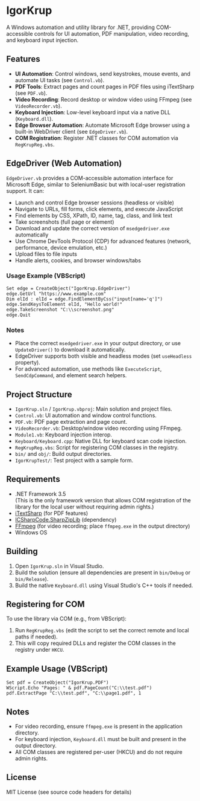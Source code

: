 # IgorKrup

A Windows automation and utility library for .NET, providing COM-accessible controls for UI automation, PDF manipulation, video recording, and keyboard input injection. 


## Features

- **UI Automation**: Control windows, send keystrokes, mouse events, and automate UI tasks (see `Control.vb`).
- **PDF Tools**: Extract pages and count pages in PDF files using iTextSharp (see `PDF.vb`).
- **Video Recording**: Record desktop or window video using FFmpeg (see `VideoRecorder.vb`).
- **Keyboard Injection**: Low-level keyboard input via a native DLL (`Keyboard.dll`).
- **Edge Browser Automation**: Automate Microsoft Edge browser using a built-in WebDriver client (see `EdgeDriver.vb`).
- **COM Registration**: Register .NET classes for COM automation via `RegKrupReg.vbs`.

## EdgeDriver (Web Automation)

`EdgeDriver.vb` provides a COM-accessible automation interface for Microsoft Edge, similar to SeleniumBasic but with local-user registration support. It can:

- Launch and control Edge browser sessions (headless or visible)
- Navigate to URLs, fill forms, click elements, and execute JavaScript
- Find elements by CSS, XPath, ID, name, tag, class, and link text
- Take screenshots (full page or element)
- Download and update the correct version of `msedgedriver.exe` automatically
- Use Chrome DevTools Protocol (CDP) for advanced features (network, performance, device emulation, etc.)
- Upload files to file inputs
- Handle alerts, cookies, and browser windows/tabs

### Usage Example (VBScript)

```vbscript
Set edge = CreateObject("IgorKrup.EdgeDriver")
edge.GetUrl "https://www.example.com"
Dim elId : elId = edge.FindElementByCss("input[name='q']")
edge.SendKeysToElement elId, "Hello world!"
edge.TakeScreenshot "C:\\screenshot.png"
edge.Quit
```

### Notes
- Place the correct `msedgedriver.exe` in your output directory, or use `UpdateDriver()` to download it automatically.
- EdgeDriver supports both visible and headless modes (set `useHeadless` property).
- For advanced automation, use methods like `ExecuteScript`, `SendCdpCommand`, and element search helpers.

## Project Structure

- `IgorKrup.sln` / `IgorKrup.vbproj`: Main solution and project files.
- `Control.vb`: UI automation and window control functions.
- `PDF.vb`: PDF page extraction and page count.
- `VideoRecorder.vb`: Desktop/window video recording using FFmpeg.
- `Module1.vb`: Keyboard injection interop.
- `Keyboard/Keyboard.cpp`: Native DLL for keyboard scan code injection.
- `RegKrupReg.vbs`: Script for registering COM classes in the registry.
- `bin/` and `obj/`: Build output directories.
- `IgorKrupTest/`: Test project with a sample form.

## Requirements

- .NET Framework 3.5  
	(This is the only framework version that allows COM registration of the library for the local user without requiring admin rights.)
- [iTextSharp](https://github.com/itext/itextsharp) (for PDF features)
- [ICSharpCode.SharpZipLib](https://github.com/icsharpcode/SharpZipLib) (dependency)
- [FFmpeg](https://ffmpeg.org/) (for video recording; place `ffmpeg.exe` in the output directory)
- Windows OS

## Building

1. Open `IgorKrup.sln` in Visual Studio.
2. Build the solution (ensure all dependencies are present in `bin/Debug` or `bin/Release`).
3. Build the native `Keyboard.dll` using Visual Studio's C++ tools if needed.

## Registering for COM

To use the library via COM (e.g., from VBScript):

1. Run `RegKrupReg.vbs` (edit the script to set the correct remote and local paths if needed).
2. This will copy required DLLs and register the COM classes in the registry under `HKCU`.

## Example Usage (VBScript)

```vbscript
Set pdf = CreateObject("IgorKrup.PDF")
WScript.Echo "Pages: " & pdf.PageCount("C:\\test.pdf")
pdf.ExtractPage "C:\\test.pdf", "C:\\page1.pdf", 1
```

## Notes

- For video recording, ensure `ffmpeg.exe` is present in the application directory.
- For keyboard injection, `Keyboard.dll` must be built and present in the output directory.
- All COM classes are registered per-user (HKCU) and do not require admin rights.

## License

MIT License (see source code headers for details)
